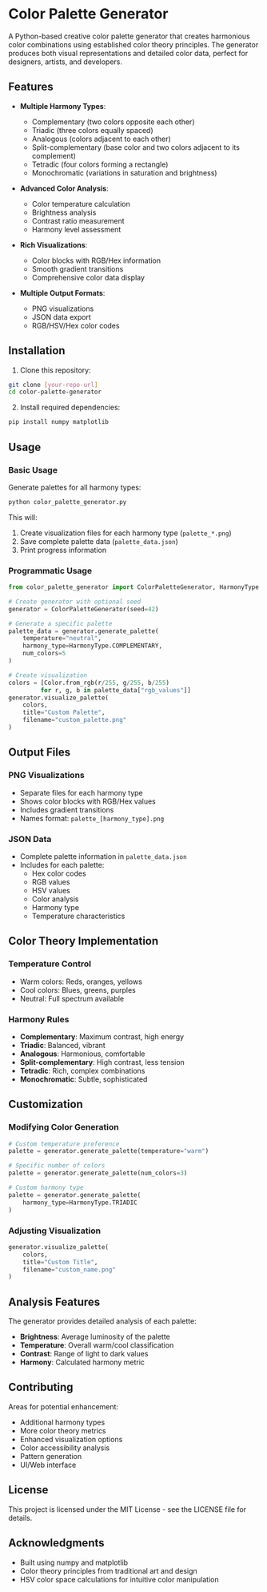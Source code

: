 # Color Palette Generator

A Python-based creative color palette generator that creates harmonious color combinations using established color theory principles. The generator produces both visual representations and detailed color data, perfect for designers, artists, and developers.

## Features

- **Multiple Harmony Types**:
  - Complementary (two colors opposite each other)
  - Triadic (three colors equally spaced)
  - Analogous (colors adjacent to each other)
  - Split-complementary (base color and two colors adjacent to its complement)
  - Tetradic (four colors forming a rectangle)
  - Monochromatic (variations in saturation and brightness)

- **Advanced Color Analysis**:
  - Color temperature calculation
  - Brightness analysis
  - Contrast ratio measurement
  - Harmony level assessment

- **Rich Visualizations**:
  - Color blocks with RGB/Hex information
  - Smooth gradient transitions
  - Comprehensive color data display

- **Multiple Output Formats**:
  - PNG visualizations
  - JSON data export
  - RGB/HSV/Hex color codes

## Installation

1. Clone this repository:
```bash
git clone [your-repo-url]
cd color-palette-generator
```

2. Install required dependencies:
```bash
pip install numpy matplotlib
```

## Usage

### Basic Usage

Generate palettes for all harmony types:

```python
python color_palette_generator.py
```

This will:
1. Create visualization files for each harmony type (`palette_*.png`)
2. Save complete palette data (`palette_data.json`)
3. Print progress information

### Programmatic Usage

```python
from color_palette_generator import ColorPaletteGenerator, HarmonyType

# Create generator with optional seed
generator = ColorPaletteGenerator(seed=42)

# Generate a specific palette
palette_data = generator.generate_palette(
    temperature="neutral",
    harmony_type=HarmonyType.COMPLEMENTARY,
    num_colors=5
)

# Create visualization
colors = [Color.from_rgb(r/255, g/255, b/255) 
         for r, g, b in palette_data["rgb_values"]]
generator.visualize_palette(
    colors,
    title="Custom Palette",
    filename="custom_palette.png"
)
```

## Output Files

### PNG Visualizations
- Separate files for each harmony type
- Shows color blocks with RGB/Hex values
- Includes gradient transitions
- Names format: `palette_[harmony_type].png`

### JSON Data
- Complete palette information in `palette_data.json`
- Includes for each palette:
  - Hex color codes
  - RGB values
  - HSV values
  - Color analysis
  - Harmony type
  - Temperature characteristics

## Color Theory Implementation

### Temperature Control
- Warm colors: Reds, oranges, yellows
- Cool colors: Blues, greens, purples
- Neutral: Full spectrum available

### Harmony Rules
- **Complementary**: Maximum contrast, high energy
- **Triadic**: Balanced, vibrant
- **Analogous**: Harmonious, comfortable
- **Split-complementary**: High contrast, less tension
- **Tetradic**: Rich, complex combinations
- **Monochromatic**: Subtle, sophisticated

## Customization

### Modifying Color Generation

```python
# Custom temperature preference
palette = generator.generate_palette(temperature="warm")

# Specific number of colors
palette = generator.generate_palette(num_colors=3)

# Custom harmony type
palette = generator.generate_palette(
    harmony_type=HarmonyType.TRIADIC
)
```

### Adjusting Visualization

```python
generator.visualize_palette(
    colors,
    title="Custom Title",
    filename="custom_name.png"
)
```

## Analysis Features

The generator provides detailed analysis of each palette:

- **Brightness**: Average luminosity of the palette
- **Temperature**: Overall warm/cool classification
- **Contrast**: Range of light to dark values
- **Harmony**: Calculated harmony metric

## Contributing

Areas for potential enhancement:

- Additional harmony types
- More color theory metrics
- Enhanced visualization options
- Color accessibility analysis
- Pattern generation
- UI/Web interface

## License

This project is licensed under the MIT License - see the LICENSE file for details.

## Acknowledgments

- Built using numpy and matplotlib
- Color theory principles from traditional art and design
- HSV color space calculations for intuitive color manipulation
